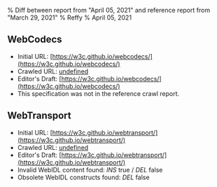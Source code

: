 % Diff between report from "April 05, 2021" and reference report from "March 29, 2021"
% Reffy
% April 05, 2021

## WebCodecs

- Initial URL: [https://w3c.github.io/webcodecs/](https://w3c.github.io/webcodecs/)
- Crawled URL: [undefined](undefined)
- Editor's Draft: [https://w3c.github.io/webcodecs/](https://w3c.github.io/webcodecs/)
- This specification was not in the reference crawl report.


## WebTransport

- Initial URL: [https://w3c.github.io/webtransport/](https://w3c.github.io/webtransport/)
- Crawled URL: [undefined](undefined)
- Editor's Draft: [https://w3c.github.io/webtransport/](https://w3c.github.io/webtransport/)
- Invalid WebIDL content found: *INS* true / *DEL* false
- Obsolete WebIDL constructs found: *DEL* false



